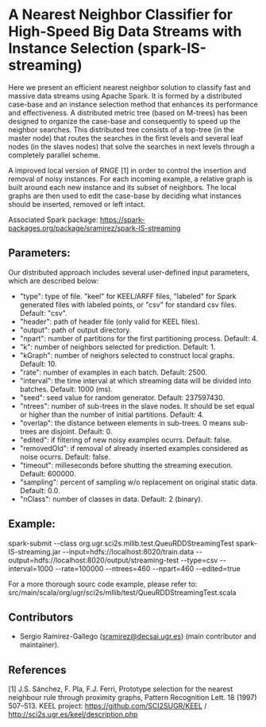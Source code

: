 A Nearest Neighbor Classifier for High-Speed Big Data Streams with Instance Selection (spark-IS-streaming)
==========================================================

Here we present an efficient nearest neighbor solution to classify fast and massive data streams using Apache Spark. 
It is formed by a distributed case-base and an instance selection method that enhances its performance and effectiveness. 
A distributed metric tree (based on M-trees) has been designed to organize the case-base and consequently to speed up the
neighbor searches. This distributed tree consists of a top-tree (in the master node) that routes the searches in the first levels
and several leaf nodes (in the slaves nodes) that solve the searches in next levels through a completely parallel scheme.

A improved local version of RNGE [1] in order to control the insertion and removal of noisy instances.
For each incoming example, a relative graph is built around each new instance and its subset of neighbors. 
The local graphs are then used to edit the case-base by deciding what instances should be inserted, removed or left intact.

Associated Spark package: https://spark-packages.org/package/sramirez/spark-IS-streaming

## Parameters:

Our distributed approach includes several user-defined input parameters, which are described below:

* "type": type of file. "keel" for KEEL/ARFF files, "labeled" for Spark generated files with labeled points, or "csv" for standard csv files.
Default: "csv".
* "header": path of header file (only valid for KEEL files). 
* "output": path of output directory.
* "npart": number of partitions for the first partitioning process. Default: 4.
* "k": number of neighbors selected for prediction. Default: 1.
* "kGraph": number of neighors selected to construct local graphs. Default: 10.
* "rate": number of examples in each batch. Default: 2500.
* "interval": the time interval at which streaming data will be divided into batches. Default: 1000 (ms).
* "seed": seed value for random generator. Default: 237597430.
* "ntrees": number of sub-trees in the slave nodes. It should be set equal or higher than the number of initial partitions. Default: 4.
* "overlap": the distance between elements in sub-trees. 0 means sub-trees are disjoint. Default: 0.
* "edited": if filtering of new noisy examples ocurrs. Default: false.
* "removedOld": if removal of already inserted examples considered as noise ocurrs. Default: false.
* "timeout": milleseconds before shutting the streaming execution. Default: 600000.
* "sampling": percent of sampling w/o replacement on original static data. Default: 0.0.
* "nClass": number of classes in data. Default: 2 (binary).

## Example: 

spark-submit --class org.ugr.sci2s.mllib.test.QueuRDDStreamingTest spark-IS-streaming.jar 
--input=hdfs://localhost:8020/train.data --output=hdfs://localhost:8020/output/streaming-test 
--type=csv --interval=1000 --rate=100000 --ntrees=460 --npart=460 --edited=true

For a more thorough sourc code example, please refer to: 
src/main/scala/org/ugr/sci2s/mllib/test/QueuRDDStreamingTest.scala
  
## Contributors

- Sergio Ramírez-Gallego (sramirez@decsai.ugr.es) (main contributor and maintainer).

## References

[1] J.S. Sánchez, F. Pla, F.J. Ferri, Prototype selection for the nearest neighbour rule
through proximity graphs, Pattern Recognition Lett. 18 (1997) 507–513.
KEEL project: https://github.com/SCI2SUGR/KEEL / http://sci2s.ugr.es/keel/description.php

